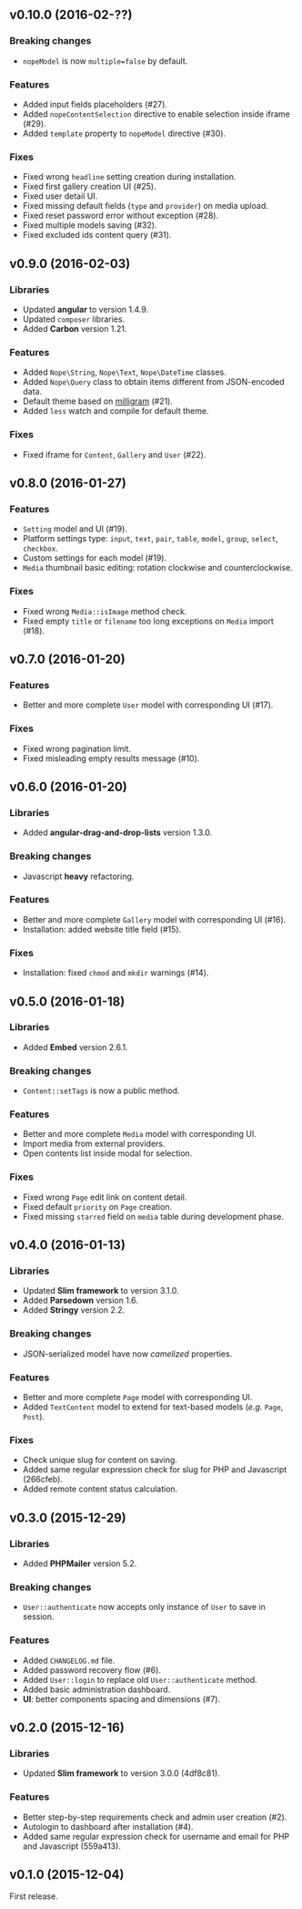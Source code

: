 ## v0.10.0 (2016-02-??)

### Breaking changes
- `nopeModel` is now `multiple=false` by default.

### Features
- Added input fields placeholders (#27).
- Added `nopeContentSelection` directive to enable selection inside iframe (#29).
- Added `template` property to `nopeModel` directive (#30).

### Fixes
- Fixed wrong `headline` setting creation during installation.
- Fixed first gallery creation UI (#25).
- Fixed user detail UI.
- Fixed missing default fields (`type` and `provider`) on media upload.
- Fixed reset password error without exception (#28).
- Fixed multiple models saving (#32).
- Fixed excluded ids content query (#31).

## v0.9.0 (2016-02-03)

### Libraries
- Updated **angular** to version 1.4.9.
- Updated `composer` libraries.
- Added **Carbon** version 1.21.

### Features
- Added `Nope\String`, `Nope\Text`, `Nope\DateTime` classes.
- Added `Nope\Query` class to obtain items different from JSON-encoded data.
- Default theme based on [milligram](https://github.com/milligram/milligram) (#21).
- Added `less` watch and compile for default theme.

### Fixes
- Fixed iframe for `Content`, `Gallery` and `User` (#22).

## v0.8.0 (2016-01-27)

### Features
- `Setting` model and UI (#19).
- Platform settings type: `input`, `text`, `pair`, `table`, `model`, `group`, `select`, `checkbox`.
- Custom settings for each model (#19).
- `Media` thumbnail basic editing: rotation clockwise and counterclockwise.

### Fixes
- Fixed wrong `Media::isImage` method check.
- Fixed empty `title` or `filename` too long exceptions on `Media` import (#18).

## v0.7.0 (2016-01-20)

### Features
- Better and more complete `User` model with corresponding UI (#17).

### Fixes
- Fixed wrong pagination limit.
- Fixed misleading empty results message (#10).

## v0.6.0 (2016-01-20)

### Libraries
- Added **angular-drag-and-drop-lists** version 1.3.0.

### Breaking changes
- Javascript **heavy** refactoring.

### Features
- Better and more complete `Gallery` model with corresponding UI (#16).
- Installation: added website title field (#15).

### Fixes
- Installation: fixed `chmod` and `mkdir` warnings (#14).

## v0.5.0 (2016-01-18)

### Libraries
- Added **Embed** version 2.6.1.

### Breaking changes
- `Content::setTags` is now a public method.

### Features
- Better and more complete `Media` model with corresponding UI.
- Import media from external providers.
- Open contents list inside modal for selection.

### Fixes
- Fixed wrong `Page` edit link on content detail.
- Fixed default `priority` on `Page` creation.
- Fixed missing `starred` field on `media` table during development phase.

## v0.4.0 (2016-01-13)

### Libraries
- Updated **Slim framework** to version 3.1.0.
- Added **Parsedown** version 1.6.
- Added **Stringy** version 2.2.

### Breaking changes
- JSON-serialized model have now *camelized* properties.

### Features
- Better and more complete `Page` model with corresponding UI.
- Added `TextContent` model to extend for text-based models (_e.g._ `Page`, `Post`).

### Fixes
- Check unique slug for content on saving.
- Added same regular expression check for slug for PHP and Javascript (266cfeb).
- Added remote content status calculation.

## v0.3.0 (2015-12-29)

### Libraries
- Added **PHPMailer** version 5.2.

### Breaking changes
- `User::authenticate` now accepts only instance of `User` to save in session.

### Features
- Added `CHANGELOG.md` file.
- Added password recovery flow (#6).
- Added `User::login` to replace old `User::authenticate` method.
- Added basic administration dashboard.
- **UI**: better components spacing and dimensions (#7).

## v0.2.0 (2015-12-16)

### Libraries
- Updated **Slim framework** to version 3.0.0 (4df8c81).

### Features
- Better step-by-step requirements check and admin user creation (#2).
- Autologin to dashboard after installation (#4).
- Added same regular expression check for username and email for PHP and Javascript (559a413).

## v0.1.0 (2015-12-04)

First release.
